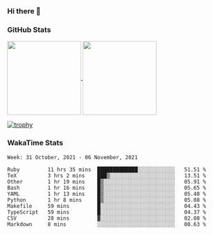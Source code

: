 ### Hi there 👋

### GitHub Stats

<a href="https://github.com/anuraghazra/github-readme-stats">
  <img align="center" height="170px" src="https://github-readme-stats.vercel.app/api/top-langs/?username=tksfjt1024&layout=compact&count_private=true&show_icons=true&show_icons=true&theme=graywhite" />
</a>
<a href="https://github.com/anuraghazra/github-readme-stats">
  <img align="center" height="170px" src="https://github-readme-stats.vercel.app/api?username=tksfjt1024&count_private=true&show_icons=true&show_icons=true&theme=graywhite" />
</a>

[![trophy](https://github-profile-trophy.vercel.app/?username=tksfjt1024)](https://github.com/ryo-ma/github-profile-trophy)

### WakaTime Stats

<!--START_SECTION:waka-->
```text
Week: 31 October, 2021 - 06 November, 2021

Ruby         11 hrs 35 mins  █████████████░░░░░░░░░░░░   51.51 % 
TeX          3 hrs 2 mins    ███▒░░░░░░░░░░░░░░░░░░░░░   13.51 % 
Other        1 hr 19 mins    █▒░░░░░░░░░░░░░░░░░░░░░░░   05.91 % 
Bash         1 hr 16 mins    █▒░░░░░░░░░░░░░░░░░░░░░░░   05.65 % 
YAML         1 hr 13 mins    █▒░░░░░░░░░░░░░░░░░░░░░░░   05.48 % 
Python       1 hr 8 mins     █▒░░░░░░░░░░░░░░░░░░░░░░░   05.08 % 
Makefile     59 mins         █░░░░░░░░░░░░░░░░░░░░░░░░   04.43 % 
TypeScript   59 mins         █░░░░░░░░░░░░░░░░░░░░░░░░   04.37 % 
CSV          28 mins         ▓░░░░░░░░░░░░░░░░░░░░░░░░   02.08 % 
Markdown     8 mins          ░░░░░░░░░░░░░░░░░░░░░░░░░   00.63 % 
```
<!--END_SECTION:waka-->
